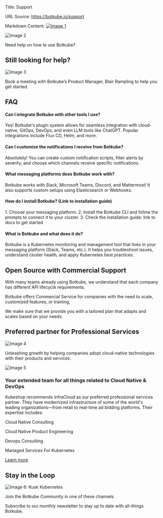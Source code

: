 Title: Support

URL Source: https://botkube.io/support

Markdown Content:
[![Image 1](https://cdn.prod.website-files.com/633705de6adaa38599d8e258/6338148fa3f8a509639804fa_botkube-logo.svg)](https://botkube.io/)

![Image 2](https://cdn.prod.website-files.com/633705de6adaa38599d8e258/663cd182c845a7c14f994cbe_bk-web-clouds.webp)

Need help on how to use Botkube?

Still looking for help?
-----------------------

![Image 3](https://cdn.prod.website-files.com/633705de6adaa38599d8e258/634ee5c0455ce28d5f1d965c_blair-rampling.jpeg)

Book a meeting with Botkube’s Product Manager, Blair Rampling to help you get started.

FAQ
---

#### Can I integrate Botkube with other tools I use?

Yes! Botkube's plugin system allows for seamless integration with cloud-native, GitOps, DevOps, and even LLM tools like ChatGPT. Popular integrations include Flux CD, Helm, and more.

#### Can I customize the notifications I receive from Botkube?

Absolutely! You can create custom notification scripts, filter alerts by severity, and choose which channels receive specific notifications.

#### What messaging platforms does Botkube work with?

Botkube works with Slack, Microsoft Teams, Discord, and Mattermost! It also supports custom setups using Elasticsearch or Webhooks.

#### How do I install Botkube? (Link to installation guide)

1\. Choose your messaging platform. 2. Install the Botkube CLI and follow the prompts to connect it to your cluster. 3. Check the installation guide: link to docs to get started

#### What is Botkube and what does it do?

Botkube is a Kubernetes monitoring and management tool that lives in your messaging platform (Slack, Teams, etc.). It helps you troubleshoot issues, understand cluster health, and apply Kubernetes best practices.

Open Source with Commercial Support
-----------------------------------

With many teams already using Botkube, we understand that each company has different API lifecycle requirements.

Botkube offers Commercial Service for companies with the need to scale, customized features, or training,

We make sure that we provide you with a tailored plan that adapts and scales based on your needs.

Preferred partner for Professional Services
-------------------------------------------

![Image 4](https://cdn.prod.website-files.com/62db9be2f8784874ca1d38f9/635ac53661d8b0db3823b3be_infracloud-logo.svg)

Unleashing growth by helping companies adopt cloud-native technologies with their products and services.

![Image 5](https://cdn.prod.website-files.com/633705de6adaa38599d8e258/635ae205469f133b0890a773_pro-service-img.svg)

### Your extended team for all things related to Cloud Native & DevOps

Kubeshop recommends InfraCloud as our preferred professional services partner. They have modernized infrastructure of some of the world's leading organizations—from retail to real-time ad bidding platforms. Their expertise includes:

Cloud Native Consulting

Cloud Native Product Engineering

Devops Consulting

Managed Services For Kubernetes

[Learn more](https://botkube.io/professional-services-partner)

Stay in the Loop
----------------

![Image 6: Kusk Kubernetes ](https://cdn.prod.website-files.com/633705de6adaa38599d8e258/636d3117b8612105c60e0bd9_botkube-front-right.svg)

Join the Botkube Community in one of these channels

Subscribe to our monthly newsletter to stay up to date with all-things Botkube.

